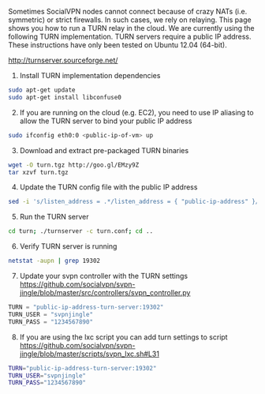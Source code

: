 Sometimes SocialVPN nodes cannot connect because of crazy NATs (i.e. symmetric) or strict firewalls. In such cases, we rely on relaying. This page shows you how to run a TURN relay in the cloud. We are currently using the following TURN implementation. TURN servers require a public IP address. These instructions have only been tested on Ubuntu 12.04 (64-bit).

http://turnserver.sourceforge.net/

1. Install TURN implementation dependencies
```bash
sudo apt-get update
sudo apt-get install libconfuse0
```
2. If you are running on the cloud (e.g. EC2), you need to use IP aliasing to allow the TURN server to bind your public IP address
```bash
sudo ifconfig eth0:0 <public-ip-of-vm> up
```
3. Download and extract pre-packaged TURN binaries
```bash
wget -O turn.tgz http://goo.gl/EMzy9Z
tar xzvf turn.tgz
```
4. Update the TURN config file with the public IP address
```bash
sed -i 's/listen_address = .*/listen_address = { "public-ip-address" }/g' turn/turn.conf
```
5. Run the TURN server
```bash
cd turn; ./turnserver -c turn.conf; cd ..
```
6. Verify TURN server is running
```bash
netstat -aupn | grep 19302
```
7. Update your svpn controller with the TURN settings https://github.com/socialvpn/svpn-jingle/blob/master/src/controllers/svpn_controller.py
```python
TURN = "public-ip-address-turn-server:19302"
TURN_USER = "svpnjingle"
TURN_PASS = "1234567890"
```
8. If you are using the lxc script you can add turn settings to script https://github.com/socialvpn/svpn-jingle/blob/master/scripts/svpn_lxc.sh#L31
```bash
TURN="public-ip-address-turn-server:19302"
TURN_USER="svpnjingle"
TURN_PASS="1234567890"
```
```
